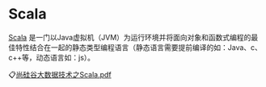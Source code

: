 # Scala

[Scala](https://docs.scala-lang.org/zh-cn/)
是一门以Java虚拟机（JVM）为运行环境并将面向对象和函数式编程的最佳特性结合在一起的静态类型编程语言（静态语言需要提前编译的如：Java、c、c++等，动态语言如：js）。

:clipboard:[尚硅谷大数据技术之Scala.pdf](file/尚硅谷大数据技术之Scala.pdf)
